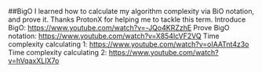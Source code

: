##BigO 
I learned how to calculate my algorithm complexity via BiO notation, and prove it. 
Thanks ProtonX for helping me to tackle this term.
Introduce BigO: https://www.youtube.com/watch?v=-JQo4KRZzhE
Prove BigO notation: https://www.youtube.com/watch?v=X854lcVF2VQ
Time complexity calculating 1: https://www.youtube.com/watch?v=oIAATnt4z3o
Time complexity calculating 2: https://www.youtube.com/watch?v=hVqaxXLIX7o

